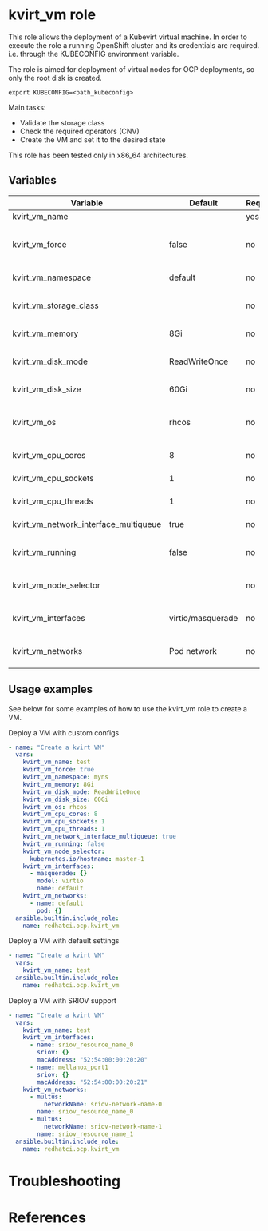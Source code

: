 # kvirt_vm role

This role allows the deployment of a Kubevirt virtual machine. In order to execute the role a running OpenShift cluster and its credentials are required. i.e. through the KUBECONFIG environment variable.

The role is aimed for deployment of virtual nodes for OCP deployments, so only the root disk is created.

```shell
export KUBECONFIG=<path_kubeconfig>
```

Main tasks:
- Validate the storage class
- Check the required operators (CNV)
- Create the VM and set it to the desired state

This role has been tested only in x86_64 architectures.

## Variables

| Variable                               | Default                       | Required    | Description                                   |
| -------------------------------------- | ----------------------------- | ----------- | ----------------------------------------------|
| kvirt_vm_name                          |                               | yes         | VM name                                       |
| kvirt_vm_force                         | false                         | no          | Destroy the VM if already exists              |                              
| kvirt_vm_namespace                     | default                       | no          | VM namespace                                  |
| kvirt_vm_storage_class                 | <default>                     | no          | Root disk storage class                       |
| kvirt_vm_memory                        | 8Gi                           | no          | VM memory                                     |
| kvirt_vm_disk_mode                     | ReadWriteOnce                 | no          | VM disk volume mode                           |
| kvirt_vm_disk_size                     | 60Gi                          | no          | Root disk size                                |         
| kvirt_vm_os                            | rhcos                         | no          | VM Operating system annotation                |
| kvirt_vm_cpu_cores                     | 8                             | no          | VM CPU cores                                  |
| kvirt_vm_cpu_sockets                   | 1                             | no          | VM CPU sockets                                |
| kvirt_vm_cpu_threads                   | 1                             | no          | VM CPU threads                                | 
| kvirt_vm_network_interface_multiqueue  | true                          | no          | Enable NIC multiqueue                         |
| kvirt_vm_running                       | false                         | no          | Set the initial VM power state                |  
| kvirt_vm_node_selector                 |                               | no          | Configure nodes selector                      | 
| kvirt_vm_interfaces                    | virtio/masquerade             | no          | Network interface definitions                 |
| kvirt_vm_networks                      | Pod network                   | no          | VM network definitions                        |

## Usage examples

See below for some examples of how to use the kvirt_vm role to create a VM.

Deploy a VM with custom configs
```yaml
- name: "Create a kvirt VM"
  vars:
    kvirt_vm_name: test
    kvirt_vm_force: true
    kvirt_vm_namespace: myns
    kvirt_vm_memory: 8Gi
    kvirt_vm_disk_mode: ReadWriteOnce
    kvirt_vm_disk_size: 60Gi
    kvirt_vm_os: rhcos
    kvirt_vm_cpu_cores: 8
    kvirt_vm_cpu_sockets: 1
    kvirt_vm_cpu_threads: 1
    kvirt_vm_network_interface_multiqueue: true
    kvirt_vm_running: false
    kvirt_vm_node_selector:
      kubernetes.io/hostname: master-1
    kvirt_vm_interfaces:
      - masquerade: {}
        model: virtio
        name: default
    kvirt_vm_networks:
      - name: default
        pod: {}
  ansible.builtin.include_role:
    name: redhatci.ocp.kvirt_vm
```

Deploy a VM with default settings
```yaml
- name: "Create a kvirt VM"
  vars:
    kvirt_vm_name: test
  ansible.builtin.include_role:
    name: redhatci.ocp.kvirt_vm
```

Deploy a VM with SRIOV support
```yaml
- name: "Create a kvirt VM"
  vars:
    kvirt_vm_name: test
    kvirt_vm_interfaces:
      - name: sriov_resource_name_0
        sriov: {}
        macAddress: "52:54:00:00:20:20"
      - name: mellanox_port1
        sriov: {}
        macAddress: "52:54:00:00:20:21"
    kvirt_vm_networks:
      - multus:
          networkName: sriov-network-name-0
        name: sriov_resource_name_0
      - multus:
          networkName: sriov-network-name-1
        name: sriov_resource_name_1
  ansible.builtin.include_role:
    name: redhatci.ocp.kvirt_vm
```

# Troubleshooting

# References
